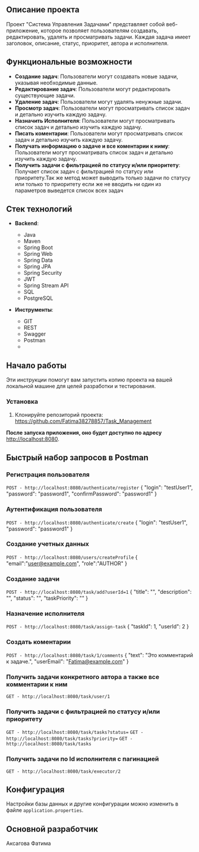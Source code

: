 ## Описание проекта

Проект "Система Управления Задачами" представляет собой веб-приложение, которое позволяет пользователям создавать, редактировать, удалять и просматривать задачи. Каждая задача имеет заголовок, описание, статус, приоритет, автора и исполнителя.

## Функциональные возможности

- **Создание задач**: Пользователи могут создавать новые задачи, указывая необходимые данные.
- **Редактирование задач**: Пользователи могут редактировать существующие задачи.
- **Удаление задач**: Пользователи могут удалять ненужные задачи.
- **Просмотр задач**: Пользователи могут просматривать список задач и детально изучить каждую задачу.
- **Назначить Исполнителя**: Пользователи могут просматривать список задач и детально изучить каждую задачу.
- **Писать коментарии**: Пользователи могут просматривать список задач и детально изучить каждую задачу.
- **Получать информацию о задаче и все коментарии к ниму**: Пользователи могут просматривать список задач и детально изучить каждую задачу.
- **Получить задачи с фильтрацией по статусу и/или приоритету**: Получает список задач c фильтрацией по статусу или приоритету.Так же метод может выводить только задачи по статусу или только то приоритету
  если же не вводить ни один из параметров выведется список всех задач

## Стек технологий

- **Backend**:
  - Java
  - Maven
  - Spring Boot
  - Spring Web
  - Spring Data
  - Spring JPA
  - Spring Security
  - JWT
  - Spring Stream API
  - SQL
  - PostgreSQL

  
- **Инструменты**:
  - GIT
  - REST
  - Swagger
  - Postman
  - 

## Начало работы

Эти инструкции помогут вам запустить копию проекта на вашей локальной машине для целей разработки и тестирования.

### Установка

1. Клонируйте репозиторий проекта:
https://github.com/Fatima38278857/Task_Management

**После запуска приложения, оно будет доступно по адресу**
 [http://localhost:8080](http://localhost:8080).

## Быстрый набор запросов в Postman

### Регистрация пользователя
`POST - http://localhost:8080/authenticate/register`
{
  "login": "testUser1",
  "password": "password1",
  "confirmPassword": "password1"
}
### Аутентификация пользователя
`POST - http://localhost:8080/authenticate/create`
{
  "login": "testUser1",
  "password": "password1"
}
### Создание учетных данных
`POST - http://localhost:8080/users/createProfile`
{
  "email":"user@example.com",
  "role":"AUTHOR"
}

### Создание задачи
`POST - http://localhost:8080/task/add?userId=1`
{   "title": "",
    "description": "",
    "status": "",
    "taskPriority": ""
    }
### Назначение исполнителя
`POST - http://localhost:8080/task/assign-task`
{
  "taskId": 1,
  "userId": 2
}
### Создать коментарии
`POST - http://localhost:8080/task/1/comments`
{
  "text": "Это комментарий к задаче.",
  "userEmail": "Fatima@example.com"
}
### Получить задачи конкретного автора а также все комментарии к ним
`GET - http://localhost:8080/task/user/1`

### Получить задачи с фильтрацией по статусу и/или приоритету
`GET - http://localhost:8080/task/tasks?status=`
`GET - http://localhost:8080/task/tasks?priority=`
`GET - http://localhost:8080/task/tasks`

### Получить задачи по Id исполнителя с пагинацией
`GET - http://localhost:8080/task/executor/2`

## Конфигурация
Настройки базы данных и другие конфигурации можно изменить в файле `application.properties`.

## Основной разработчик
Аксагова Фатима

